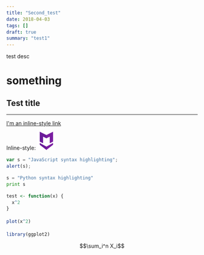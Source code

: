 ```yaml
---
title: "Second_test"
date: 2018-04-03
tags: []
draft: true
summary: "test1"
---
```

test desc
<!--more-->
# something
## Test title
------

[I'm an inline-style link](https://www.google.com)

Inline-style: 
![alt text](https://github.com/adam-p/markdown-here/raw/master/src/common/images/icon48.png "Logo Title Text 1")

```javascript
var s = "JavaScript syntax highlighting";
alert(s);
```

```python
s = "Python syntax highlighting"
print s
```

```r
test <- function(x) {
  x^2
}

plot(x^2)

library(ggplot2)
```

$$\sum_i^n X_i$$

